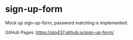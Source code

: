 # sign-up-form

Mock up sign-up-form, password matching is implemented.

GitHub Pages: https://gio437.github.io/sign-up-form/
